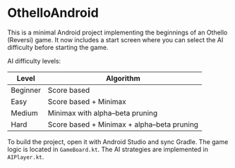 # OthelloAndroid

This is a minimal Android project implementing the beginnings of an Othello (Reversi) game. It now includes a start screen where you can select the AI difficulty before starting the game.

AI difficulty levels:

| Level | Algorithm |
|-------|-----------|
| Beginner | Score based |
| Easy | Score based + Minimax |
| Medium | Minimax with alpha–beta pruning |
| Hard | Score based + Minimax + alpha–beta pruning |

To build the project, open it with Android Studio and sync Gradle. The game logic is located in `GameBoard.kt`. The AI strategies are implemented in `AIPlayer.kt`.
